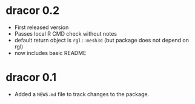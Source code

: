 # dracor 0.2

* First released version
* Passes local R CMD check without notes
* default return object is `rgl::mesh3d` (but package does not depend on rgl)
* now includes basic README

# dracor 0.1

* Added a `NEWS.md` file to track changes to the package.
